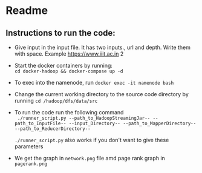# Readme

## Instructions to run the code:

+ Give input in the input file. It has two inputs., url and depth. Write them with space.
    Example https://www.iiit.ac.in 2
+ Start the docker containers by running:       
```cd docker-hadoop && docker-compose up -d```
+ To exec into the namenode, run `docker exec -it namenode bash`
+ Change the current working directory to the source code directory by running `cd /hadoop/dfs/data/src`
+ To run the code run the following command  
    ``` ./runner_script.py --path_to_HadoopStreamingJar-- --path_to_InputFile-- --input_Directory-- --path_to_MapperDirectory-- --path_to_ReducerDirectory--```

    ```./runner_script.py``` also works if you don't want to give these parameters

+ We get the graph in `network.png` file amd page rank graph in `pagerank.png`